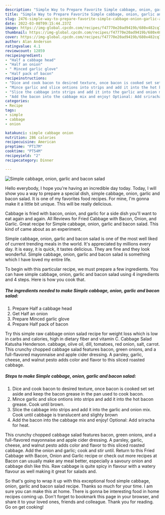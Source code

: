 ```yaml
---
description: "Simple Way to Prepare Favorite Simple cabbage, onion, garlic and bacon salad"
title: "Simple Way to Prepare Favorite Simple cabbage, onion, garlic and bacon salad"
slug: 2476-simple-way-to-prepare-favorite-simple-cabbage-onion-garlic-and-bacon-salad
date: 2022-03-08T09:15:44.237Z
image: https://img-global.cpcdn.com/recipes/f47770e20ad9419b/680x482cq70/simple-cabbage-onion-garlic-and-bacon-salad-recipe-main-photo.jpg
thumbnail: https://img-global.cpcdn.com/recipes/f47770e20ad9419b/680x482cq70/simple-cabbage-onion-garlic-and-bacon-salad-recipe-main-photo.jpg
cover: https://img-global.cpcdn.com/recipes/f47770e20ad9419b/680x482cq70/simple-cabbage-onion-garlic-and-bacon-salad-recipe-main-photo.jpg
author: Alan Anderson
ratingvalue: 4.1
reviewcount: 12859
recipeingredient:
- "Half a cabbage head"
- "Half an onion"
- " Minced garlic glove"
- "Half pack of bacon"
recipeinstructions:
- "Dice and cook bacon to desired texture, once bacon is cooked set set aside and keep the bacon grease in the pan used to cook bacon."
- "Mince garlic and slice ontions into strips and add it into the hot bacon grease. Cook until brown."
- "Slice the cabbage into strips and add it into the garlic and onion mix. Cook until cabbage is translucent and slighty brown"
- "Add the bacon into the cabbage mix and enjoy! Optional: Add sriracha for heat."
categories:
- Recipe
tags:
- simple
- cabbage
- onion

katakunci: simple cabbage onion 
nutrition: 286 calories
recipecuisine: American
preptime: "PT17M"
cooktime: "PT54M"
recipeyield: "2"
recipecategory: Dinner

---
```



![Simple cabbage, onion, garlic and bacon salad](https://img-global.cpcdn.com/recipes/f47770e20ad9419b/680x482cq70/simple-cabbage-onion-garlic-and-bacon-salad-recipe-main-photo.jpg)

Hello everybody, I hope you're having an incredible day today. Today, I will show you a way to prepare a special dish, simple cabbage, onion, garlic and bacon salad. It is one of my favorites food recipes. For mine, I'm gonna make it a little bit unique. This will be really delicious.

Cabbage is fried with bacon, onion, and garlic for a side dish you&#39;ll want to eat again and again. All Reviews for Fried Cabbage with Bacon, Onion, and Garlic. Great recipe for Simple cabbage, onion, garlic and bacon salad. This kind of came about as an experiment.

Simple cabbage, onion, garlic and bacon salad is one of the most well liked of current trending meals in the world. It's appreciated by millions every day. It is easy, it is quick, it tastes delicious. They are fine and they look wonderful. Simple cabbage, onion, garlic and bacon salad is something which I have loved my entire life.


To begin with this particular recipe, we must prepare a few ingredients. You can have simple cabbage, onion, garlic and bacon salad using 4 ingredients and 4 steps. Here is how you cook that.

<!--inarticleads1-->

##### The ingredients needed to make Simple cabbage, onion, garlic and bacon salad:

1. Prepare Half a cabbage head
1. Get Half an onion
1. Prepare  Minced garlic glove
1. Prepare Half pack of bacon


Try this simple raw cabbage onion salad recipe for weight loss which is low in carbs and calories, high in dietary fiber and vitamin C. Cabbage Salad Katusha Henderson. cabbage, olive oil, dill, tomatoes, red onion, salt, carrot. This crunchy chopped cabbage salad features bacon, green onions, and a full-flavored mayonnaise and apple cider dressing. A parsley, garlic, cheese, and walnut pesto adds color and flavor to this sliced roasted cabbage. 

<!--inarticleads2-->

##### Steps to make Simple cabbage, onion, garlic and bacon salad:

1. Dice and cook bacon to desired texture, once bacon is cooked set set aside and keep the bacon grease in the pan used to cook bacon.
1. Mince garlic and slice ontions into strips and add it into the hot bacon grease. Cook until brown.
1. Slice the cabbage into strips and add it into the garlic and onion mix. Cook until cabbage is translucent and slighty brown
1. Add the bacon into the cabbage mix and enjoy! Optional: Add sriracha for heat.


This crunchy chopped cabbage salad features bacon, green onions, and a full-flavored mayonnaise and apple cider dressing. A parsley, garlic, cheese, and walnut pesto adds color and flavor to this sliced roasted cabbage. Add the onion and garlic; cook and stir until. Return to this Fried Cabbage with Bacon, Onion and Garlic recipe or check out more recipes at Bacon can usually make any meal better, especially a savoury onion and cabbage dish like this. Raw cabbage is quite spicy in flavour with a watery flavour as well making it great for salads and. 

So that's going to wrap it up with this exceptional food simple cabbage, onion, garlic and bacon salad recipe. Thanks so much for your time. I am sure you can make this at home. There is gonna be interesting food in home recipes coming up. Don't forget to bookmark this page in your browser, and share it to your loved ones, friends and colleague. Thank you for reading. Go on get cooking!
